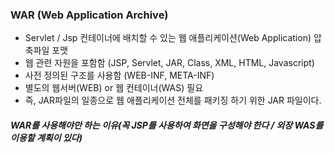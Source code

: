 ### WAR (Web Application Archive)

* Servlet / Jsp 컨테이너에 배치할 수 있는 웹 애플리케이션(Web Application) 압축파일 포맷
* 웹 관련 자원을 포함함 (JSP, Servlet, JAR, Class, XML, HTML, Javascript)
* 사전 정의된 구조를 사용함 (WEB-INF, META-INF)
* 별도의 웹서버(WEB) or 웹 컨테이너(WAS) 필요
* 즉, JAR파일의 일종으로 웹 애플리케이션 전체를 패키징 하기 위한 JAR 파일이다.

##### WAR를 사용해야만 하는 이유(꼭 JSP를 사용하여 화면을 구성해야 한다 / 외장 WAS를 이용할 계획이 있다)
